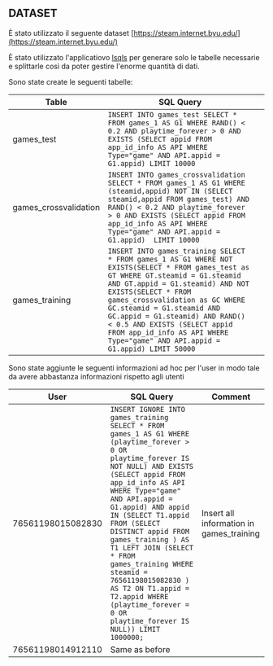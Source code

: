 ## DATASET


È stato utilizzato il seguente dataset [https://steam.internet.byu.edu/](https://steam.internet.byu.edu/)

È stato utilizzato l'applicatiovo [lsqls](https://github.com/alessandrodicosola/lsqls) per generare solo le tabelle necessarie e splittarle così da poter gestire l'enorme quantità di dati.

Sono state create le seguenti tabelle:

| Table                 | SQL Query                                       |           |
|-----------------------|-----------------------------------------------  |-----------|
| games_test            |`INSERT INTO games_test SELECT * FROM games_1 AS G1 WHERE RAND() < 0.2 AND playtime_forever > 0 AND EXISTS (SELECT appid FROM app_id_info AS API WHERE Type="game" AND API.appid = G1.appid) LIMIT 10000` |         |
| games_crossvalidation |`INSERT INTO games_crossvalidation SELECT * FROM games_1 AS G1 WHERE (steamid,appid) NOT IN (SELECT steamid,appid FROM games_test) AND RAND() < 0.2 AND playtime_forever > 0 AND EXISTS (SELECT appid FROM app_id_info AS API WHERE Type="game" AND API.appid = G1.appid)  LIMIT 10000`                                |         |
| games_training        |`INSERT INTO games_training SELECT * FROM games_1 AS G1 WHERE NOT EXISTS(SELECT * FROM games_test as GT WHERE GT.steamid = G1.steamid AND GT.appid = G1.steamid) AND NOT EXISTS(SELECT * FROM games_crossvalidation as GC WHERE GC.steamid = G1.steamid AND GC.appid = G1.steamid) AND RAND() < 0.5 AND EXISTS (SELECT appid FROM app_id_info AS API WHERE Type="game" AND API.appid = G1.appid) LIMIT 50000 `                    


Sono state aggiunte le seguenti informazioni ad hoc per l'user in modo tale da avere abbastanza informazioni rispetto agli utenti


| User                  | SQL Query | Comment |
|-----------------------|-----------|---------|
|76561198015082830      |`INSERT IGNORE INTO games_training SELECT * FROM games_1 AS G1 WHERE (playtime_forever > 0 OR playtime_forever IS NOT NULL) AND EXISTS (SELECT appid FROM app_id_info AS API WHERE Type="game" AND API.appid = G1.appid) AND appid IN (SELECT T1.appid FROM (SELECT DISTINCT appid FROM games_training ) AS T1 LEFT JOIN (SELECT * FROM games_training WHERE steamid = 76561198015082830 ) AS T2 ON T1.appid = T2.appid WHERE (playtime_forever = 0 OR playtime_forever IS NULL)) LIMIT 1000000;`|Insert all information in games_training|
|76561198014912110      | Same as before |
